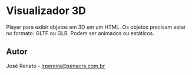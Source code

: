 # Visualizador 3D
Player para exibir objetos em 3D em um HTML.
Os objetos precisam estar no formato: GLTF ou GLB. Podem ser animados ou estáticos. 

## Autor
José Renato - jrpereira@senacrs.com.br
